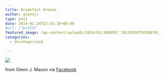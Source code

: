 ```yaml
---
title: Breakfast browse.
author: glennji
type: post
date: 2014-01-24T23:43:38+00:00
#url: /?p=1257
featured_image: /wp-content/uploads/2014/01/1606957_10151850750100741_1246009086_n.jpg
categories:
  - Uncategorized

---
```

<div>
  <img src='/wp-content/uploads/2014/01/1606957_10151850750100741_1246009086_n.jpg' style='max-width:600px;' /></p> 
  
  <div>
    from Glenn J. Mason via <a href="http://ift.tt/M6fzUG">Facebook</a>
  </div>
</div>
